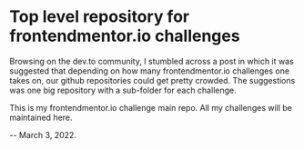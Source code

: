 # Top level repository for frontendmentor.io challenges

Browsing on the dev.to community, I stumbled across a post in which it was suggested that depending on how many frontendmentor.io challenges one takes on, our github repositories could get pretty crowded. The suggestions was one big repository with a sub-folder for each challenge.

This is my frontendmentor.io challenge main repo. All my challenges will be maintained here.

-- March 3, 2022.